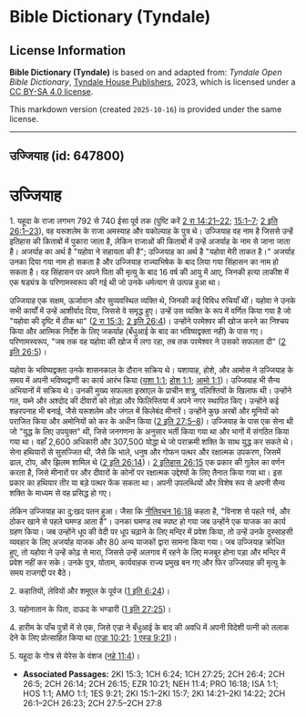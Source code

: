 # Bible Dictionary (Tyndale)

## License Information

**Bible Dictionary (Tyndale)** is based on and adapted from: _Tyndale Open Bible Dictionary_, [Tyndale House Publishers](https://tyndaleopenresources.com/), 2023, which is licensed under a [CC BY-SA 4.0 license](https://creativecommons.org/licenses/by-sa/4.0/legalcode.en).

This markdown version (created `2025-10-16`) is provided under the same license.



--------------------------------

## उज्जियाह (id: 647800)

उज्जियाह
========

1\. यहूदा के राजा लगभग 792 से 740 ईसा पूर्व तक (पुष्टि करें [2 रा 14:21–22](https://ref.ly/2Kgs14:21-2Kgs14:22); [15:1–7](https://ref.ly/2Kgs15:1-2Kgs15:7); [2 इति 26:1–23](https://ref.ly/2Chr26:1-2Chr26:23)), वह यरूशलेम के राजा अमस्याह और यकोल्याह के पुत्र थे। उज्जियाह वह नाम है जिससे उन्हें इतिहास की किताबों में पुकारा जाता है, लेकिन राजाओं की किताबों में उन्हें अजर्याह के नाम से जाना जाता है। अजर्याह का अर्थ है "यहोवा ने सहायता की है"; उज्जियाह का अर्थ है "यहोवा मेरी ताकत है।" अजर्याह उनका दिया गया नाम हो सकता है और उज्जियाह राज्याभिषेक के बाद लिया गया सिंहासन का नाम हो सकता है। वह सिंहासन पर अपने पिता की मृत्यु के बाद 16 वर्ष की आयु में आए, जिनकी हत्या लाकीश में एक षड्यंत्र के परिणामस्वरूप की गई थी जो उनके धर्मत्याग से उत्पन्न हुआ था।

उज्जियाह एक सक्षम, ऊर्जावान और सुव्यवस्थित व्यक्ति थे, जिनकी कई विविध रुचियाँ थीं। यहोवा ने उनके सभी कार्यों में उन्हें आशीर्वाद दिया, जिससे वे समृद्ध हुए। उन्हें उस व्यक्ति के रूप में वर्णित किया गया है जो "यहोवा की दृष्टि में ठीक था" ([2 रा 15:3](https://ref.ly/2Kgs15:3); [2 इति 26:4](https://ref.ly/2Chr26:4))। उन्होंने परमेश्वर की खोज करने का निश्चय किया और आत्मिक निर्देश के लिए जकर्याह (बँधुआई के बाद का भविष्यद्वक्ता नहीं) के पास गए। परिणामस्वरूप, "जब तक वह यहोवा की खोज में लगा रहा, तब तक परमेश्वर ने उसको सफलता दी" ([2 इति 26:5](https://ref.ly/2Chr26:5))।

यहोवा के भविष्यद्वक्ता उनके शासनकाल के दौरान सक्रिय थे। यशायाह, होशे, और आमोस ने उज्जियाह के समय में अपनी भविष्यद्वाणी का कार्य आरंभ किया ([यशा 1:1](https://ref.ly/Isa1:1); [होश 1:1](https://ref.ly/Hos1:1); [आमो 1:1](https://ref.ly/Amos1:1))। उज्जियाह भी सैन्य अभियानों में सक्रिय थे। उनकी मुख्य सफलता इस्राएल के प्राचीन शत्रु, पलिश्तियों के खिलाफ थी। उन्होंने गत, यब्ने और अश्दोद की दीवारों को तोड़ा और फिलिस्तिया में अपने नगर स्थापित किए। उन्होंने कई शहरपनाह भी बनाई, जैसे यरूशलेम और जंगल में किलेबंद मीनारें। उन्होंने कुछ अरबों और मूनियों को पराजित किया और अमोनियों को कर के अधीन किया ([2 इति 27:5–8](https://ref.ly/2Chr27:5-2Chr27:8))। उज्जियाह के पास एक सेना थी जो "युद्ध के लिए उपयुक्त" थी, जिसे जनगणना के अनुसार भर्ती किया गया था और भागों में संगठित किया गया था। वहाँ 2,600 अधिकारी और 307,500 योद्धा थे जो पराक्रमी शक्ति के साथ युद्ध कर सकते थे। सेना हथियारों से सुसज्जित थी, जैसे कि भाले, धनुष और गोफन पत्थर और रक्षात्मक उपकरण, जिसमें ढाल, टोप, और झिलम शामिल थे ([2 इति 26:14](https://ref.ly/2Chr26:14))। [2 इतिहास 26:15](https://ref.ly/2Chr26:15) एक प्रकार की गुलेल का वर्णन करता है, जिसे मीनारों पर और दीवारों के कोनों पर रक्षात्मक उद्देश्यों के लिए तैनात किया गया था। इस प्रकार का हथियार तीर या बड़े पत्थर फेंक सकता था। अपनी उपलब्धियों और विशेष रूप से अपनी सैन्य शक्ति के माध्यम से वह प्रसिद्ध हो गए।

लेकिन उज्जियाह का दु:खद पतन हुआ। जैसा कि [नीतिवचन 16:18](https://ref.ly/Prov16:18) कहता है, "विनाश से पहले गर्व, और ठोकर खाने से पहले घमण्ड आता है"। उनका घमण्ड तब स्पष्ट हो गया जब उन्होंने एक याजक का कार्य ग्रहण किया। जब उन्होंने धूप की वेदी पर धूप चढ़ाने के लिए मन्दिर में प्रवेश किया, तो उन्हें उनके दुस्साहसी व्यवहार के लिए अजर्याह याजक और 80 अन्य याजकों द्वारा सामना किया गया। जब उज्जियाह क्रोधित हुए, तो यहोवा ने उन्हें कोढ़ से मारा, जिससे उन्हें अलगाव में रहने के लिए मजबूर होना पड़ा और मन्दिर में प्रवेश नहीं कर सके। उनके पुत्र, योताम, कार्यवाहक राज्य प्रमुख बन गए और फिर उज्जियाह की मृत्यु के समय राजगद्दी पर बैठे।

2\. कहातियों, लेवियों और शमूएल के पूर्वज ([1 इति 6:24](https://ref.ly/1Chr6:24))।

3\. यहोनातान के पिता, दाऊद के भण्डारी ([1 इति 27:25](https://ref.ly/1Chr27:25))।

4\. हारीम के पाँच पुत्रों में से एक, जिसे एज्रा ने बँधुआई के बाद की अवधि में अपनी विदेशी पत्नी को तलाक देने के लिए प्रोत्साहित किया था ([एज्रा 10:21](https://ref.ly/Ezra10:21); [1 एस्ड 9:21](https://ref.ly/1Esd9:21))।

5\. यहूदा के गोत्र से येरेस के वंशज ([नहे 11:4](https://ref.ly/Neh11:4))।

* **Associated Passages:** 2KI 15:3; 1CH 6:24; 1CH 27:25; 2CH 26:4; 2CH 26:5; 2CH 26:14; 2CH 26:15; EZR 10:21; NEH 11:4; PRO 16:18; ISA 1:1; HOS 1:1; AMO 1:1; 1ES 9:21; 2KI 15:1–2KI 15:7; 2KI 14:21–2KI 14:22; 2CH 26:1–2CH 26:23; 2CH 27:5–2CH 27:8


